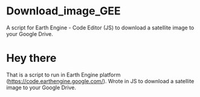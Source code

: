 # Download_image_GEE
A script for Earth Engine - Code Editor (JS) to download a satellite image to your Google Drive.

# Hey there

That is a script to run in Earth Engine platform (https://code.earthengine.google.com/).
Wrote in JS to download a satellite image to your Google Drive.

